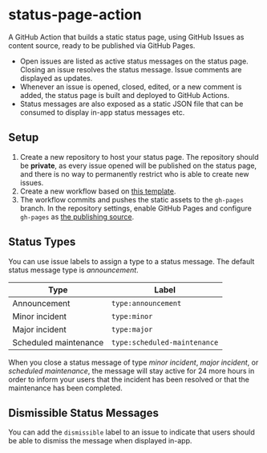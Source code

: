 # status-page-action

A GitHub Action that builds a static status page, using GitHub Issues as content source, ready to be published via GitHub Pages.

- Open issues are listed as active status messages on the status page. Closing an issue resolves the status message. Issue comments are displayed as updates.
- Whenever an issue is opened, closed, edited, or a new comment is added, the status page is built and deployed to GitHub Actions.
- Status messages are also exposed as a static JSON file that can be consumed to display in-app status messages etc.

## Setup

1. Create a new repository to host your status page. The repository should be **private**, as every issue opened will be published on the status page, and there is no way to permanently restrict who is able to create new issues.
2. Create a new workflow based on [this template](workflow-template.yml).
3. The workflow commits and pushes the static assets to the `gh-pages` branch. In the repository settings, enable GitHub Pages and configure `gh-pages` as [the publishing source](https://docs.github.com/en/pages/getting-started-with-github-pages/configuring-a-publishing-source-for-your-github-pages-site#publishing-from-a-branch).

## Status Types

You can use issue labels to assign a type to a status message. The default status message type is _announcement_.

| Type                  | Label                        |
| --------------------- | ---------------------------- |
| Announcement          | `type:announcement`          |
| Minor incident        | `type:minor`                 |
| Major incident        | `type:major`                 |
| Scheduled maintenance | `type:scheduled-maintenance` |

When you close a status message of type _minor incident_, _major incident_, or _scheduled maintenance_, the message will stay active for 24 more hours in order to inform your users that the incident has been resolved or that the maintenance has been completed.

## Dismissible Status Messages

You can add the `dismissible` label to an issue to indicate that users should be able to dismiss the message when displayed in-app.
